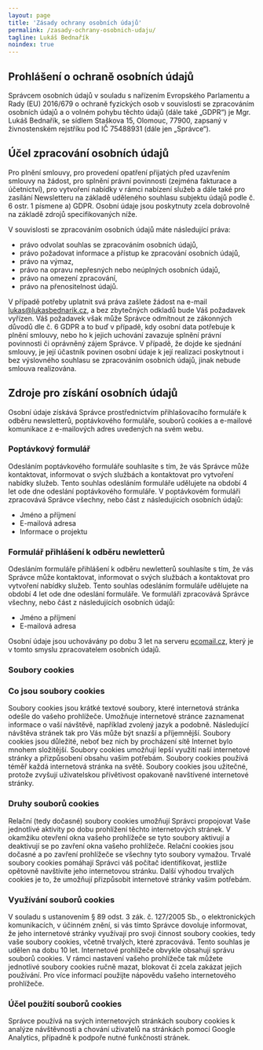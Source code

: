 ```yaml
---
layout: page
title: 'Zásady ochrany osobních údajů'
permalink: /zasady-ochrany-osobnich-udaju/
tagline: Lukáš Bednařík
noindex: true
---
```


## Prohlášení o ochraně osobních údajů

Správcem osobních údajů v souladu s nařízením Evropského Parlamentu a Rady (EU) 2016/679 o ochraně fyzických osob v souvislosti se zpracováním osobních údajů a o volném pohybu těchto údajů (dále také „GDPR“) je Mgr. Lukáš Bednařík, se sídlem Staškova 15, Olomouc, 77900, zapsaný v živnostenském rejstříku pod IČ 75488931 (dále jen „Správce“).

## Účel zpracování osobních údajů

Pro plnění smlouvy, pro provedení opatření přijatých před uzavřením smlouvy na žádost, pro splnění právní povinnosti (zejména fakturace a účetnictví), pro vytvoření nabídky v rámci nabízení služeb a dále také pro zasílání Newsletteru na základě uděleného souhlasu subjektu údajů podle č. 6 ostr. 1 písmene a) GDPR. Osobní údaje jsou poskytnuty zcela dobrovolně na základě zdrojů specifikovaných níže.

V souvislosti se zpracováním osobních údajů máte následující práva:

- právo odvolat souhlas se zpracováním osobních údajů,
- právo požadovat informace a přístup ke zpracování osobních údajů,
- právo na výmaz,
- právo na opravu nepřesných nebo neúplných osobních údajů,
- právo na omezení zpracování,
- právo na přenositelnost údajů.

V případě potřeby uplatnit svá práva zašlete žádost na e-mail lukas@lukasbednarik.cz, a bez zbytečných odkladů bude Váš požadavek vyřízen. Váš požadavek však může Správce odmítnout ze zákonných důvodů dle č. 6 GDPR a to buď v případě, kdy osobní data potřebuje k plnění smlouvy, nebo ho k jejich uchování zavazuje splnění právní povinnosti či oprávněný zájem Správce. V případě, že dojde ke sjednání smlouvy, je její účastník povinen osobní údaje k její realizaci poskytnout i bez výslovného souhlasu se zpracováním osobních údajů, jinak nebude smlouva realizována.

## Zdroje pro získání osobních údajů

Osobní údaje získává Správce prostřednictvím přihlašovacího formuláře k odběru newsletterů, poptávkového formuláře, souborů cookies a e-mailové komunikace z e-mailových adres uvedených na svém webu.

### Poptávkový formulář

Odesláním poptávkového formuláře souhlasíte s tím, že vás Správce může kontaktovat, informovat o svých službách a kontaktovat pro vytvoření nabídky služeb. Tento souhlas odesláním formuláře udělujete na období 4 let ode dne odeslání poptávkového formuláře. V poptávkovém formuláři zpracovává Správce všechny, nebo část z následujících osobních údajů:

- Jméno a příjmení
- E-mailová adresa
- Informace o projektu

### Formulář přihlášení k odběru newletterů

Odesláním formuláře přihlášení k odběru newletterů souhlasíte s tím, že vás Správce může kontaktovat, informovat o svých službách a kontaktovat pro vytvoření nabídky služeb. Tento souhlas odesláním formuláře udělujete na období 4 let ode dne odeslání formuláře. Ve formuláři zpracovává Správce všechny, nebo část z následujících osobních údajů:

- Jméno a příjmení
- E-mailová adresa

Osobní údaje jsou uchovávány po dobu 3 let na serveru [ecomail.cz](https://www.ecomail.cz/), který je v tomto smyslu zpracovatelem osobních údajů.

### Soubory cookies

### Co jsou soubory cookies

Soubory cookies jsou krátké textové soubory, které internetová stránka odešle do vašeho
prohlížeče. Umožňuje internetové stránce zaznamenat informace o vaší návštěvě, například
zvolený jazyk a podobně. Následující návštěva stránek tak pro Vás může být snazší a příjemnější. Soubory cookies jsou důležité, neboť bez nich by procházení sítě Internet bylo mnohem složitější. Soubory cookies umožňují lepší využití naší internetové stránky a přizpůsobení obsahu vašim potřebám. Soubory cookies používá téměř každá internetová stránka na světě. Soubory cookies jsou užitečné, protože zvyšují uživatelskou přívětivost opakovaně navštívené internetové stránky.

### Druhy souborů cookies

Relační (tedy dočasné) soubory cookies umožňují Správci propojovat Vaše jednotlivé aktivity po
dobu prohlížení těchto internetových stránek. V okamžiku otevření okna vašeho prohlížeče se tyto soubory aktivují a deaktivují se po zavření okna vašeho prohlížeče. Relační cookies jsou dočasné a po zavření prohlížeče se všechny tyto soubory vymažou. Trvalé soubory cookies pomáhají Správci váš počítač identifikovat, jestliže opětovně navštívíte jeho internetovou stránku. Další výhodou trvalých cookies je to, že umožňují přizpůsobit internetové stránky vašim potřebám.

### Využívání souborů cookies

V souladu s ustanovením § 89 odst. 3 zák. č. 127/2005 Sb., o elektronických komunikacích, v
účinném znění, si vás tímto Správce dovoluje informovat, že jeho internetové stránky využívají pro svoji činnost soubory cookies, tedy vaše soubory cookies, včetně trvalých, které zpracovává. Tento souhlas je udělen na dobu 10 let. Internetové prohlížeče obvykle obsahují správu souborů cookies. V rámci nastavení vašeho prohlížeče tak můžete jednotlivé soubory
cookies ručně mazat, blokovat či zcela zakázat jejich používání. Pro více informací použijte
nápovědu vašeho internetového prohlížeče.

### Účel použití souborů cookies

Správce používá na svých internetových stránkách soubory cookies k analýze návštěvnosti a chování uživatelů na stránkách pomocí Google Analytics, případně k podpoře nutné funkčnosti stránek.
